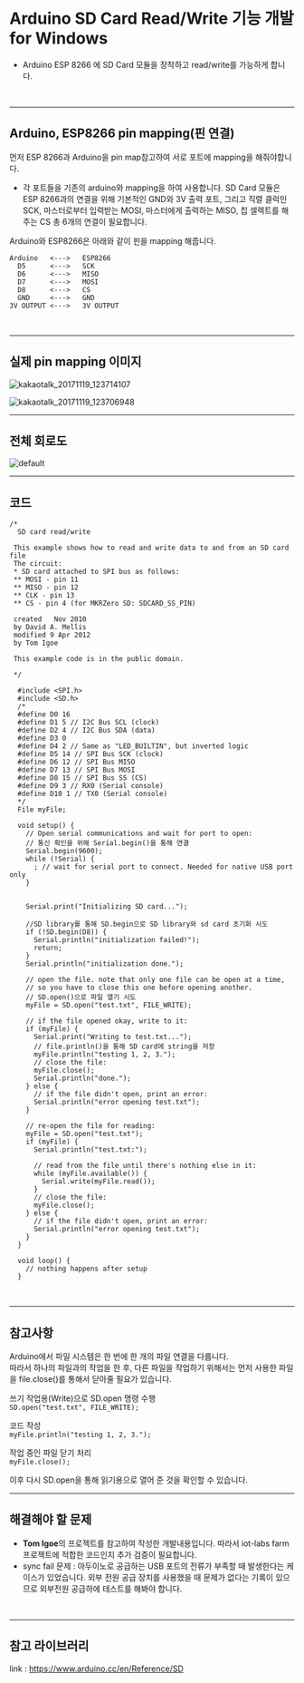 # Arduino SD Card Read/Write 기능 개발 for Windows

-  Arduino ESP 8266 에 SD Card 모듈을 장착하고 read/write를 가능하게 합니다.
<br>

---
## Arduino, ESP8266 pin mapping(핀 연결)

먼저 ESP 8266과 Arduino을 pin map참고하여 서로 포트에 mapping을 해줘야합니다.

- 각 포트들을 기존의 arduino와 mapping을 하여 사용합니다. SD Card 모듈은 ESP 8266과의 연결을 위해 기본적인 GND와 3V 출력 포트, 그리고 직렬 클럭인 SCK, 마스터로부터 입력받는 MOSI, 마스터에게 출력하는 MISO, 칩 셀렉트를 해주는 CS 총 6개의 연결이 필요합니다.

Arduino와 ESP8266은 아래와 같이 핀을 mapping 해줍니다.
```
Arduino   <--->   ESP8266
  D5      <--->   SCK
  D6      <--->   MISO
  D7      <--->   MOSI
  D8      <--->   CS
  GND     <--->   GND
3V OUTPUT <--->   3V OUTPUT
```
<br>

---
## 실제 pin mapping 이미지

 ![kakaotalk_20171119_123714107](https://user-images.githubusercontent.com/15361210/32987190-84c2696c-cd27-11e7-9365-7abb0119fe59.jpg)

![kakaotalk_20171119_123706948](https://user-images.githubusercontent.com/15361210/32987191-84eedf10-cd27-11e7-9b4d-c76ae3884670.jpg)
<br>

---
## 전체 회로도

![default](https://user-images.githubusercontent.com/15361210/32987201-e2354254-cd27-11e7-94af-d077178c8adc.png)
<br>

---
## 코드

```
/*
  SD card read/write

 This example shows how to read and write data to and from an SD card file
 The circuit:
 * SD card attached to SPI bus as follows:
 ** MOSI - pin 11
 ** MISO - pin 12
 ** CLK - pin 13
 ** CS - pin 4 (for MKRZero SD: SDCARD_SS_PIN)

 created   Nov 2010
 by David A. Mellis
 modified 9 Apr 2012
 by Tom Igoe

 This example code is in the public domain.

 */

  #include <SPI.h>
  #include <SD.h>
  /*
  #define D0 16
  #define D1 5 // I2C Bus SCL (clock)
  #define D2 4 // I2C Bus SDA (data)
  #define D3 0
  #define D4 2 // Same as "LED_BUILTIN", but inverted logic
  #define D5 14 // SPI Bus SCK (clock)
  #define D6 12 // SPI Bus MISO
  #define D7 13 // SPI Bus MOSI
  #define D8 15 // SPI Bus SS (CS)
  #define D9 3 // RX0 (Serial console)
  #define D10 1 // TX0 (Serial console)
  */
  File myFile;

  void setup() {
    // Open serial communications and wait for port to open:
    // 통신 확인을 위해 Serial.begin()을 통해 연결
    Serial.begin(9600);
    while (!Serial) {
      ; // wait for serial port to connect. Needed for native USB port only
    }


    Serial.print("Initializing SD card...");

    //SD library를 통해 SD.begin으로 SD library와 sd card 초기화 시도
    if (!SD.begin(D8)) {
      Serial.println("initialization failed!");
      return;
    }
    Serial.println("initialization done.");

    // open the file. note that only one file can be open at a time,
    // so you have to close this one before opening another.
    // SD.open()으로 파일 열기 시도
    myFile = SD.open("test.txt", FILE_WRITE);

    // if the file opened okay, write to it:
    if (myFile) {
      Serial.print("Writing to test.txt...");
      // file.println()을 통해 SD card에 string을 저장
      myFile.println("testing 1, 2, 3.");
      // close the file:
      myFile.close();
      Serial.println("done.");
    } else {
      // if the file didn't open, print an error:
      Serial.println("error opening test.txt");
    }

    // re-open the file for reading:
    myFile = SD.open("test.txt");
    if (myFile) {
      Serial.println("test.txt:");

      // read from the file until there's nothing else in it:
      while (myFile.available()) {
        Serial.write(myFile.read());
      }
      // close the file:
      myFile.close();
    } else {
      // if the file didn't open, print an error:
      Serial.println("error opening test.txt");
    }
  }

  void loop() {
    // nothing happens after setup
  }
```
<br>

---
## 참고사항
Arduino에서 파일 시스템은 한 번에 한 개의 파일 연결을 다룹니다. <br>
따라서 하나의 파일과의 작업을 한 후, 다른 파일을 작업하기 위해서는 먼저 사용한 파일을 file.close()를 통해서 닫아줄 필요가 있습니다.

쓰기 작업용(Write)으로 SD.open 명령 수행<br>
`SD.open("test.txt", FILE_WRITE);`

코드 작성<br>
`myFile.println("testing 1, 2, 3.");`

작업 중인 파일 닫기 처리<br>
`myFile.close();`

이후 다시 SD.open을 통해 읽기용으로 열어 준 것을 확인할 수 있습니다.
<br>

---
## 해결해야 할 문제
- **Tom Igoe**의 프로젝트를 참고하여 작성한 개발내용입니다. 따라서 iot-labs farm 프로젝트에 적합한 코드인지 추가 검증이 필요합니다.
- sync fail 문제 : 아두이노로 공급하는 USB 포트의 전류가 부족할 때 발생한다는 케이스가 있었습니다. 외부 전원 공급 장치를 사용했을 때 문제가 없다는 기록이 있으므로 외부전원 공급하에 테스트를 해봐야 합니다.
<br>

---
## 참고 라이브러리
link : https://www.arduino.cc/en/Reference/SD
